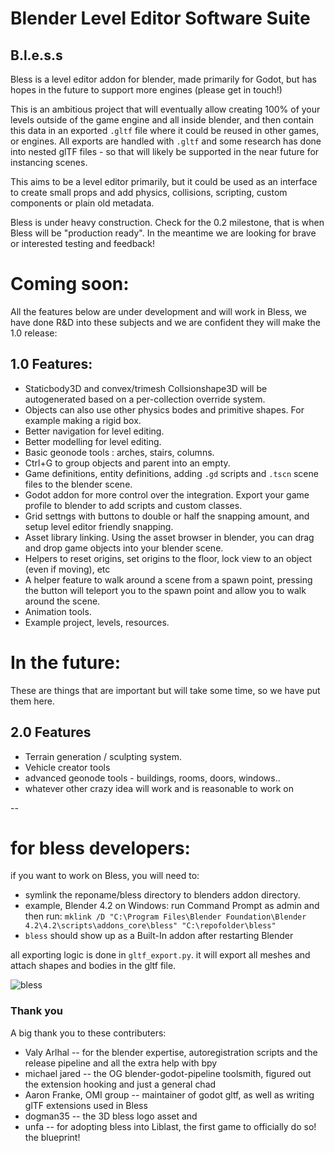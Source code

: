 # Blender Level Editor Software Suite
## B.l.e.s.s

Bless is a level editor addon for blender, made primarily for Godot, but has hopes in the future to support more engines (please get in touch!)

This is an ambitious project that will eventually allow creating 100% of your levels outside of the game engine and all inside blender, and then contain this data in an exported `.gltf` file where it could be reused in other games, or engines. All exports are handled with `.gltf` and some research has done into nested glTF files - so that will likely be supported in the near future for instancing scenes.

This aims to be a level editor primarily, but it could be used as an interface to create small props and add physics, collisions, scripting, custom components or plain old metadata. 



Bless is under heavy construction. Check for the 0.2 milestone, that is when Bless will be "production ready". In the meantime we are looking for brave or interested testing and feedback!

# Coming soon:

All the features below are under development and will work in Bless, we have done R&D into these subjects and we are confident they will make the 1.0 release:
## 1.0 Features:
- Staticbody3D and convex/trimesh Collsionshape3D will be autogenerated based on a per-collection override system.
- Objects can also use other physics bodes and primitive shapes. For example making a rigid box.
- Better navigation for level editing.
- Better modelling for level editing.
- Basic geonode tools : arches, stairs, columns.
- Ctrl+G to group objects and parent into an empty.
- Game definitions, entity definitions, adding `.gd` scripts and `.tscn` scene files to the blender scene.
- Godot addon for more control over the integration. Export your game profile to blender to add scripts and custom classes.
- Grid settngs with buttons to double or half the snapping amount, and setup level editor friendly snapping.  
- Asset library linking. Using the asset browser in blender, you can drag and drop game objects into your blender scene.
- Helpers to reset origins, set origins to the floor, lock view to an object (even if moving), etc
- A helper feature to walk around a scene from a spawn point, pressing the button will teleport you to the spawn point and allow you to walk around the scene.
- Animation tools.
- Example project, levels, resources.

# In the future:
These are things that are important but will take some time, so we have put them here.
## 2.0 Features
- Terrain generation / sculpting system.
- Vehicle creator tools 
- advanced geonode tools - buildings, rooms, doors, windows..
- whatever other crazy idea will work and is reasonable to work on

--

# for bless developers:
if you want to work on Bless, you will need to: 
- symlink the reponame/bless directory to blenders addon directory.
- example, Blender 4.2 on Windows: run Command Prompt as admin and then run: `mklink /D "C:\Program Files\Blender Foundation\Blender 4.2\4.2\scripts\addons_core\bless" "C:\repofolder\bless"`
- `bless` should show up as a Built-In addon after restarting Blender

all exporting logic is done in `gltf_export.py`. it will export all meshes and attach shapes and bodies in the gltf file.

![bless](https://github.com/gd-3d/bless/blob/4367949e2e3b77bc53d203e79a29a8738974d94e/bless/assets/logo/logo.png)


### Thank you
A big thank you to these contributers: 
- Valy Arlhal -- for the blender expertise, autoregistration scripts and the release pipeline and all the extra help with bpy
- michael jared -- the OG blender-godot-pipeline toolsmith, figured out the extension hooking and just a general chad
- Aaron Franke, OMI group -- maintainer of godot gltf, as well as writing glTF extensions used in Bless
- dogman35 -- the 3D bless logo asset and 
- unfa -- for adopting bless into Liblast, the first game to officially do so! the blueprint! 
